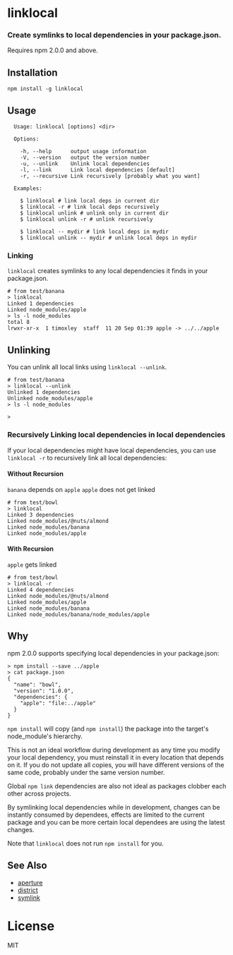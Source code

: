 # linklocal

### Create symlinks to local dependencies in your package.json.

Requires npm 2.0.0 and above.

## Installation

```
npm install -g linklocal
```

## Usage

```
  Usage: linklocal [options] <dir>

  Options:

    -h, --help      output usage information
    -V, --version   output the version number
    -u, --unlink    Unlink local dependencies
    -l, --link      Link local dependencies [default]
    -r, --recursive Link recursively [probably what you want]

  Examples:

    $ linklocal # link local deps in current dir
    $ linklocal -r # link local deps recursively
    $ linklocal unlink # unlink only in current dir
    $ linklocal unlink -r # unlink recursively

    $ linklocal -- mydir # link local deps in mydir
    $ linklocal unlink -- mydir # unlink local deps in mydir
```

### Linking

`linklocal` creates symlinks to any local dependencies it finds in your package.json.

```
# from test/banana
> linklocal
Linked 1 dependencies
Linked node_modules/apple
> ls -l node_modules
total 8
lrwxr-xr-x  1 timoxley  staff  11 20 Sep 01:39 apple -> ../../apple
```

## Unlinking

You can unlink all local links using `linklocal --unlink`.

```
# from test/banana
> linklocal --unlink
Unlinked 1 dependencies
Unlinked node_modules/apple
> ls -l node_modules

>
```

### Recursively Linking local dependencies in local dependencies

If your local dependencies might have local dependencies, you can use
`linklocal -r` to recursively link all local dependencies:

#### Without Recursion

`banana` depends on `apple`
`apple` does not get linked

```
# from test/bowl
> linklocal
Linked 3 dependencies
Linked node_modules/@nuts/almond
Linked node_modules/banana
Linked node_modules/apple
```
#### With Recursion

`apple` gets linked
```
# from test/bowl
> linklocal -r
Linked 4 dependencies
Linked node_modules/@nuts/almond
Linked node_modules/apple
Linked node_modules/banana
Linked node_modules/banana/node_modules/apple
```

## Why

npm 2.0.0 supports specifying local dependencies in your package.json:

```
> npm install --save ../apple
> cat package.json
{
  "name": "bowl",
  "version": "1.0.0",
  "dependencies": {
    "apple": "file:../apple"
  }
}
```

`npm install` will copy (and `npm install`) the package into the target's node_module's hierarchy.

This is not an ideal workflow during development as any time you modify your local dependency, you must reinstall it
in every location that depends on it. If you do not update all copies, you will have different versions of the same code, probably under the same version number.

Global `npm link` dependencies are also not ideal as packages clobber each other across projects.

By symlinking local dependencies while in development,
changes can be instantly consumed by dependees, effects
are limited to the current package and you can be more
certain local dependees are using the latest changes.

Note that `linklocal` does not run `npm install` for you.

## See Also

* [aperture](https://github.com/requireio/aperture)
* [district](https://github.com/hughsk/district)
* [symlink](https://github.com/clux/symlink)

# License

MIT
